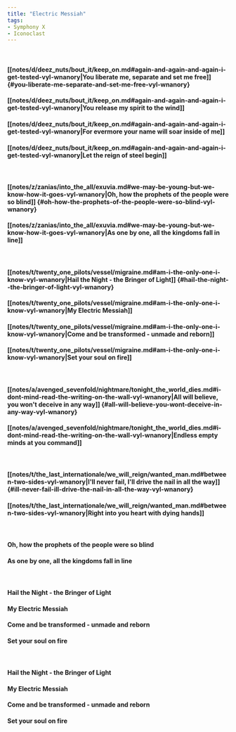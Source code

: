 ```yaml
---
title: "Electric Messiah"
tags:
- Symphony X
- Iconoclast
---
```

&nbsp;
#### [[notes/d/deez_nuts/bout_it/keep_on.md#again-and-again-and-again-i-get-tested-vyl-wnanory|You liberate me, separate and set me free]] {#you-liberate-me-separate-and-set-me-free-vyl-wnanory}
#### [[notes/d/deez_nuts/bout_it/keep_on.md#again-and-again-and-again-i-get-tested-vyl-wnanory|You release my spirit to the wind]]
#### [[notes/d/deez_nuts/bout_it/keep_on.md#again-and-again-and-again-i-get-tested-vyl-wnanory|For evermore your name will soar inside of me]]
#### [[notes/d/deez_nuts/bout_it/keep_on.md#again-and-again-and-again-i-get-tested-vyl-wnanory|Let the reign of steel begin]]
&nbsp;
#### [[notes/z/zanias/into_the_all/exuvia.md#we-may-be-young-but-we-know-how-it-goes-vyl-wnanory|Oh, how the prophets of the people were so blind]] {#oh-how-the-prophets-of-the-people-were-so-blind-vyl-wnanory}
#### [[notes/z/zanias/into_the_all/exuvia.md#we-may-be-young-but-we-know-how-it-goes-vyl-wnanory|As one by one, all the kingdoms fall in line]]
&nbsp;
#### [[notes/t/twenty_one_pilots/vessel/migraine.md#am-i-the-only-one-i-know-vyl-wnanory|Hail the Night - the Bringer of Light]] {#hail-the-night--the-bringer-of-light-vyl-wnanory}
#### [[notes/t/twenty_one_pilots/vessel/migraine.md#am-i-the-only-one-i-know-vyl-wnanory|My Electric Messiah]]
#### [[notes/t/twenty_one_pilots/vessel/migraine.md#am-i-the-only-one-i-know-vyl-wnanory|Come and be transformed - unmade and reborn]]
#### [[notes/t/twenty_one_pilots/vessel/migraine.md#am-i-the-only-one-i-know-vyl-wnanory|Set your soul on fire]]
&nbsp;
#### [[notes/a/avenged_sevenfold/nightmare/tonight_the_world_dies.md#i-dont-mind-read-the-writing-on-the-wall-vyl-wnanory|All will believe, you won't deceive in any way]] {#all-will-believe-you-wont-deceive-in-any-way-vyl-wnanory}
#### [[notes/a/avenged_sevenfold/nightmare/tonight_the_world_dies.md#i-dont-mind-read-the-writing-on-the-wall-vyl-wnanory|Endless empty minds at you command]]
&nbsp;
#### [[notes/t/the_last_internationale/we_will_reign/wanted_man.md#between-two-sides-vyl-wnanory|I'll never fail, I'll drive the nail in all the way]] {#ill-never-fail-ill-drive-the-nail-in-all-the-way-vyl-wnanory}
#### [[notes/t/the_last_internationale/we_will_reign/wanted_man.md#between-two-sides-vyl-wnanory|Right into you heart with dying hands]]
&nbsp;
#### Oh, how the prophets of the people were so blind
#### As one by one, all the kingdoms fall in line
&nbsp;
#### Hail the Night - the Bringer of Light
#### My Electric Messiah
#### Come and be transformed - unmade and reborn
#### Set your soul on fire
&nbsp;
#### Hail the Night - the Bringer of Light
#### My Electric Messiah
#### Come and be transformed - unmade and reborn
#### Set your soul on fire
